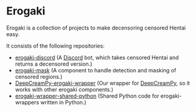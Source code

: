 # Erogaki

Erogaki is a collection of projects to make decensoring censored Hentai easy.

It consists of the following repositories:

- [erogaki-discord](https://github.com/erogaki-dev/erogaki-discord) (A [Discord](https://discord.com/) bot, which takes censored Hentai and returns a decensored version.)
- [erogaki-mask](https://github.com/erogaki-dev/erogaki-mask) (A component to handle detection and masking of censored regions.)
- [DeepCreamPy-erogaki-wrapper](https://github.com/erogaki-dev/DeepCreamPy-erogaki-wrapper) (Our wrapper for [DeepCreamPy](https://github.com/erogaki-dev/DeepCreamPy), so it works with other erogaki components.)
- [erogaki-wrapper-shared-python](https://github.com/erogaki-dev/erogaki-wrapper-shared-python) (Shared Python code for erogaki-wrappers written in Python.)
